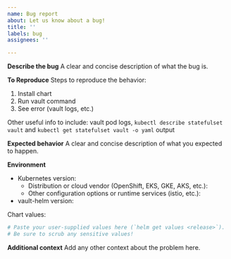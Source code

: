 ```yaml
---
name: Bug report
about: Let us know about a bug!
title: ''
labels: bug
assignees: ''

---
```


<!-- Please reserve GitHub issues for bug reports and feature requests.

For questions, the best place to get answers is on our [discussion forum](https://discuss.hashicorp.com/c/vault), as they will get more visibility from experienced users than the issue tracker.

Please note: We take Vault's security and our users' trust very seriously. If you believe you have found a security issue in OpenBao Helm, _please responsibly disclose_ by contacting us at [openbao-security@lists.lfedge.org](mailto:openbao-security@lists.lfedge.org).

-->

**Describe the bug**
A clear and concise description of what the bug is.

**To Reproduce**
Steps to reproduce the behavior:
1. Install chart
2. Run vault command
3. See error (vault logs, etc.)

Other useful info to include: vault pod logs, `kubectl describe statefulset vault` and `kubectl get statefulset vault -o yaml` output

**Expected behavior**
A clear and concise description of what you expected to happen.

**Environment**
* Kubernetes version: 
  * Distribution or cloud vendor (OpenShift, EKS, GKE, AKS, etc.):
  * Other configuration options or runtime services (istio, etc.):
* vault-helm version:

Chart values:

```yaml
# Paste your user-supplied values here (`helm get values <release>`).
# Be sure to scrub any sensitive values!
```

**Additional context**
Add any other context about the problem here.
